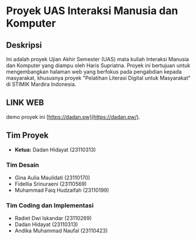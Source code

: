 # Proyek UAS Interaksi Manusia dan Komputer

## Deskripsi
Ini adalah proyek Ujian Akhir Semester (UAS) mata kuliah Interaksi Manusia dan Komputer yang diampu oleh Haris Supriatna. Proyek ini bertujuan untuk mengembangkan halaman web yang berfokus pada pengabdian kepada masyarakat, khususnya proyek "Pelatihan Literasi Digital untuk Masyarakat" di STIMIK Mardira Indonesia.

## LINK WEB
demo proyek ini [https://dadan.pw](https://dadan.pw/).

## Tim Proyek
- **Ketua:** Dadan Hidayat (23110313)

### Tim Desain
- Gina Aulia Maulidati (23110170)
- Fidellia Srinuraeni (23110569)
- Muhammad Faiq Hudzaifah (23110199)

### Tim Coding dan Implementasi
- Radiet Dwi Iskandar (23110269)
- Dadan Hidayat (23110313)
- Andika Muhammad Naufal (23110423)
